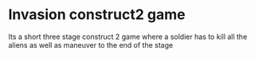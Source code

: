 # Invasion construct2 game
Its a short three stage construct 2 game where a soldier has to kill all the  aliens as well as maneuver to the end of the stage
